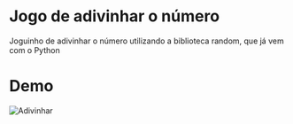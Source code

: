 # Jogo de adivinhar o número

Joguinho de adivinhar o número utilizando a biblioteca random, que já vem com o Python

# Demo
![Adivinhar](https://github.com/Sinuelo/AdivinharNumero/assets/98895433/2331f032-747a-484f-99bd-5ec2d09150fa)
